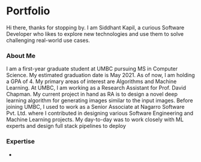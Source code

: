 # Portfolio

Hi there, thanks for stopping by. I am Siddhant Kapil, a curious Software Developer who likes to explore new technologies and use them to solve challenging real-world use cases. 

### About Me

I am a first-year graduate student at UMBC pursuing MS in Computer Science. My estimated graduation date is May 2021. As of now, I am holding a GPA of 4. My primary areas of interest are Algorithms and Machine Learning. At UMBC, I am working as a Research Assistant for Prof. David Chapman. My current project in hand as RA is to design a novel deep learning algorithm for generating images similar to the input images. 
Before joining UMBC, I used to work as a Senior Associate at Nagarro Software Pvt. Ltd. where I contributed in designing various Software Engineering and Machine Learning projects. My day-to-day was to work closely with ML experts and design full stack pipelines to deploy 


### Expertise
* 
